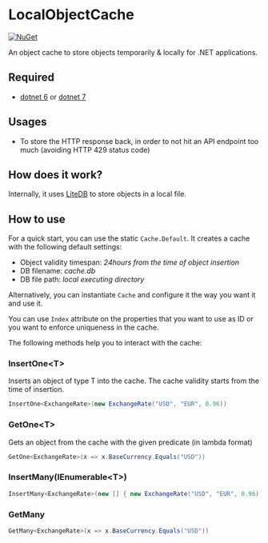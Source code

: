 # LocalObjectCache
[![NuGet](https://img.shields.io/nuget/v/LocalObjectCache.svg)](https://www.nuget.org/packages/LocalObjectCache)

An object cache to store objects temporarily & locally for .NET applications.

## Required
- [dotnet 6](https://dotnet.microsoft.com/en-us/download/dotnet/6.0) or [dotnet 7](https://dotnet.microsoft.com/en-us/download/dotnet/7.0)

## Usages
- To store the HTTP response back, in order to not hit an API endpoint too much (avoiding HTTP 429 status code)

## How does it work?
Internally, it uses [LiteDB](https://github.com/mbdavid/litedb) to store objects in a local file.

## How to use
For a quick start, you can use the static `Cache.Default`. It creates a cache with the following default settings:
* Object validity timespan: _24hours from the time of object insertion_
* DB filename: _cache.db_
* DB file path: _local executing directory_

Alternatively, you can instantiate `Cache` and configure it the way you want it and use it.

You can use `Index` attribute on the properties that you want to use as ID or you want to enforce uniqueness in the cache.

The following methods help you to interact with the cache:
### InsertOne\<T\>  
Inserts an object of type T into the cache. The cache validity starts from the time of insertion. 
``` csharp
InsertOne<ExchangeRate>(new ExchangeRate("USD", "EUR", 0.96))
```

### GetOne\<T\>
Gets an object from the cache with the given predicate (in lambda format)
``` csharp
GetOne<ExchangeRate>(x => x.BaseCurrency.Equals("USD")) 
```

### InsertMany(IEnumerable\<T\>)
```csharp
InsertMany<ExchangeRate>(new [] { new ExchangeRate("USD", "EUR", 0.96),  new ExchangeRate("USD", "AUD", 1.50)})
```

### GetMany
```csharp
GetMany<ExchangeRate>(x => x.BaseCurrency.Equals("USD"))
```
